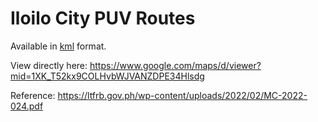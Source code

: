 # Iloilo City PUV Routes

Available in [kml](iloilo-city-puv-routes.kml) format.

View directly here: https://www.google.com/maps/d/viewer?mid=1XK_T52kx9COLHvbWJVANZDPE34Hlsdg

Reference: https://ltfrb.gov.ph/wp-content/uploads/2022/02/MC-2022-024.pdf

